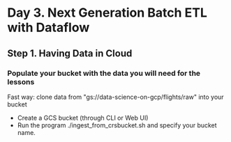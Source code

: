 # Day 3. Next Generation Batch ETL with Dataflow
## Step 1. Having Data in Cloud

### Populate your bucket with the data you will need for the lessons

Fast way: clone data from "gs://data-science-on-gcp/flights/raw" into your bucket

* Create a GCS bucket (through CLI or Web UI)
* Run the program ./ingest_from_crsbucket.sh and specify your bucket name.

